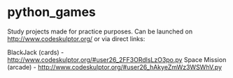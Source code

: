 python_games
============

Study projects made for practice purposes. Can be launched on http://www.codeskulptor.org/ or via direct links:

BlackJack (cards) - http://www.codeskulptor.org/#user26_2FF3ORdlsLzO3po.py
Space Mission (arcade) - http://www.codeskulptor.org/#user26_hAkyeZmWz3WSWhV.py
